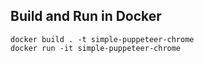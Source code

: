 ## Build and Run in Docker

```
docker build . -t simple-puppeteer-chrome
docker run -it simple-puppeteer-chrome 
```

